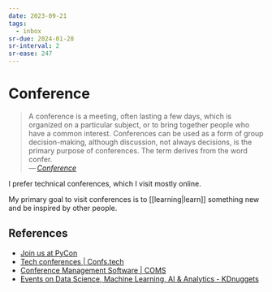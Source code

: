 ```yaml
---
date: 2023-09-21
tags:
  - inbox
sr-due: 2024-01-28
sr-interval: 2
sr-ease: 247
---
```


# Conference

> A conference is a meeting, often lasting a few days, which is organized on a
> particular subject, or to bring together people who have a common interest.
> Conferences can be used as a form of group decision-making, although
> discussion, not always decisions, is the primary purpose of conferences. The
> term derives from the word confer.\
> — <cite>[Conference](https://en.wikipedia.org/wiki/Conference)</cite>

I prefer technical conferences, which I visit mostly online.

My primary goal to visit conferences is to [[learning|learn]] something new
and be inspired by other people.

## References

- [Join us at PyCon](https://pycon.org/)
- [Tech conferences | Confs.tech](https://confs.tech/)
- [Conference Management Software | COMS](https://conference-service.com/index.html)
- [Events on Data Science, Machine Learning, AI & Analytics - KDnuggets](https://www.kdnuggets.com/meetings/index.html)
